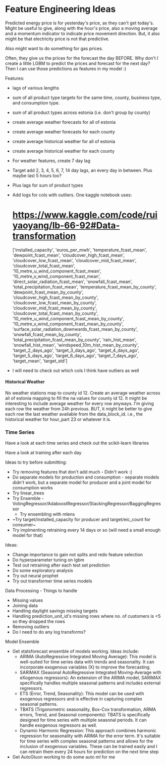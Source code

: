 # Feature Engineering Ideas

Predicted energy price is for yesterday's price, as they can't get today's. Might be useful to give, along with the hour's price, also a moving average and a momentum indicator to indicate price movement direction. But, it also might be that electricity price is not that predictive.

Also might want to do something for gas prices.

Often, they give us the prices for the forecast the day BEFORE. Why don't I create a little LGBM to predict the prices and forecast for the next day? Then I can use those predictions as features in my model :)

Features:
- lags of various lengths
- sum of all product type targets for the same time, county, business type, and consumption type.
- sum of all product types across estonia (i.e. don't group by county)
- create average weather forecasts for all of estonia
- create average weather forecasts for each county
- create average historical weather for all of estonia
- create average historical weather for each county
- For weather features, create 7 day lag
- Target add 2, 3, 4, 5, 6, 7, 14 day lags, an every day in between. Plus maybe last 5 hours too?
- Plus lags for sum of product types
- Add logs for cols with outliers. One kaggle notebook uses:
    # https://www.kaggle.com/code/ruiyaoyang/lb-66-92#Data-transformation
    ['installed_capacity', 'euros_per_mwh', 'temperature_fcast_mean', 'dewpoint_fcast_mean',
        'cloudcover_high_fcast_mean', 'cloudcover_low_fcast_mean', 'cloudcover_mid_fcast_mean', 'cloudcover_total_fcast_mean',
        '10_metre_u_wind_component_fcast_mean', '10_metre_v_wind_component_fcast_mean', 'direct_solar_radiation_fcast_mean',
        'snowfall_fcast_mean', 'total_precipitation_fcast_mean', 'temperature_fcast_mean_by_county', 'dewpoint_fcast_mean_by_county',
        'cloudcover_high_fcast_mean_by_county', 'cloudcover_low_fcast_mean_by_county', 'cloudcover_mid_fcast_mean_by_county',
        'cloudcover_total_fcast_mean_by_county', '10_metre_u_wind_component_fcast_mean_by_county', '10_metre_v_wind_component_fcast_mean_by_county',
        'surface_solar_radiation_downwards_fcast_mean_by_county', 'snowfall_fcast_mean_by_county', 'total_precipitation_fcast_mean_by_county',
        'rain_hist_mean', 'snowfall_hist_mean', 'windspeed_10m_hist_mean_by_county', 'target_2_days_ago', 'target_3_days_ago',
        'target_4_days_ago', 'target_5_days_ago', 'target_6_days_ago', 'target_7_days_ago', 'target_mean', 'target_std']

- I will need to check out which cols I think have outliers as well



#### Historical Weather
No weather stations map to county id 12. Create an average weather across all of estonia mapping to fill the na values for county id 12.
It might be interesting to include average weather for every row anyways.
I'm giving each row the weather from 24h previous. BUT, it might be better to give each row the last weather available from the data_block_id. i.e., the historical weather for hour_part 23 or whatever it is.

### Time Series
Have a look at each time series and check out the scikit-learn libraries

Have a look at training after each day



Ideas to try before submitting:
- Try removing features that don't add much - Didn't work :(
- Do separate models for production and consumption - separate models didn't work, but a separate model for producer and a joint model for consumption works
- Try linear_trees
- Try Ensemble - VotingRegressor/AdaboostRegressor/StackingRegressor/BaggingRegressor
    - Try ensembling with mlens
- ~Try target/installed_capacity for producer and target/eic_count for consumer~
- Try implmenting retraining every 14 days or so (will need a small enough model for that)






Ideas:
- Change importance to gain not splits and redo feature selection
- Do hyperparameter tuning on lgbm
- Test out retraining after each test set prediction
- Do some exploratory analysis
- Try out neural prophet
- Try out transformer time series models






Data Processing - Things to handle
- Missing values
- Joining data
- Handling daylight savings missing targets
- Handling prediction_unit_id's missing rows where no. of customers is <5 so they dropped the rows
- Removing outliers
- Do I need to do any log transforms?




Model Ensemble
- Get statsforecast ensemble of models working. Ideas include:
    - ARIMA (AutoRegressive Integrated Moving Average): This model is well-suited for time series data with trends and seasonality. It can incorporate exogenous variables (X) to improve the forecasting.
    - SARIMAX (Seasonal AutoRegressive Integrated Moving-Average with eXogenous regressors): An extension of the ARIMA model, SARIMAX specifically handles multiple seasonal patterns and includes external regressors.
    - ETS (Error, Trend, Seasonality): This model can be used with exogenous regressors and is effective in capturing complex seasonal patterns.
    - TBATS (Trigonometric seasonality, Box-Cox transformation, ARMA errors, Trend, and Seasonal components): TBATS is specifically designed for time series with multiple seasonal periods. It can handle exogenous regressors as well.
    - Dynamic Harmonic Regression: This approach combines harmonic regression for seasonality with ARIMA for the error term. It's suitable for time series with complex seasonal patterns and allows for the inclusion of exogenous variables.
  These can be trained easily and I can retrain them every 24 hours for prediction on the next time step
- Get AutoGluon working to do some auto ml for me
